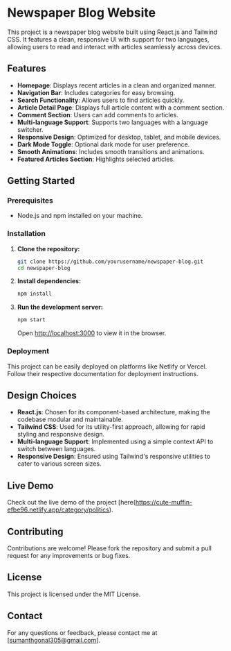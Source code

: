 # Newspaper Blog Website

This project is a newspaper blog website built using React.js and Tailwind CSS. It features a clean, responsive UI with support for two languages, allowing users to read and interact with articles seamlessly across devices.

## Features

- **Homepage**: Displays recent articles in a clean and organized manner.
- **Navigation Bar**: Includes categories for easy browsing.
- **Search Functionality**: Allows users to find articles quickly.
- **Article Detail Page**: Displays full article content with a comment section.
- **Comment Section**: Users can add comments to articles.
- **Multi-language Support**: Supports two languages with a language switcher.
- **Responsive Design**: Optimized for desktop, tablet, and mobile devices.
- **Dark Mode Toggle**: Optional dark mode for user preference.
- **Smooth Animations**: Includes smooth transitions and animations.
- **Featured Articles Section**: Highlights selected articles.

## Getting Started

### Prerequisites

- Node.js and npm installed on your machine.

### Installation

1. **Clone the repository:**

   ```bash
   git clone https://github.com/yourusername/newspaper-blog.git
   cd newspaper-blog
   ```

2. **Install dependencies:**

   ```bash
   npm install
   ```

3. **Run the development server:**

   ```bash
   npm start
   ```

   Open [http://localhost:3000](http://localhost:3000) to view it in the browser.

### Deployment

This project can be easily deployed on platforms like Netlify or Vercel. Follow their respective documentation for deployment instructions.

## Design Choices

- **React.js**: Chosen for its component-based architecture, making the codebase modular and maintainable.
- **Tailwind CSS**: Used for its utility-first approach, allowing for rapid styling and responsive design.
- **Multi-language Support**: Implemented using a simple context API to switch between languages.
- **Responsive Design**: Ensured using Tailwind's responsive utilities to cater to various screen sizes.

## Live Demo

Check out the live demo of the project [here(https://cute-muffin-efbe96.netlify.app/category/politics).

## Contributing

Contributions are welcome! Please fork the repository and submit a pull request for any improvements or bug fixes.

## License

This project is licensed under the MIT License.

## Contact

For any questions or feedback, please contact me at [sumanthgonal305@gmail.com].

